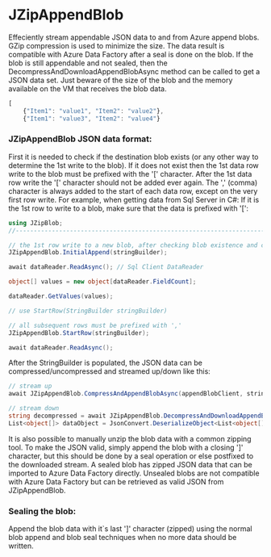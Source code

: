 # JZipAppendBlob

Effeciently stream appendable JSON data to and from Azure append blobs. GZip compression is used to minimize the size. The data result is compatible with Azure Data Factory after a seal is done on the blob. If the blob is still appendable and not sealed, then the DecompressAndDownloadAppendBlobAsync method can be called to get a JSON data set. Just beware of the size of the blob and the memory available on the VM that receives the blob data.

```javascript
[
	{"Item1": "value1", "Item2": "value2"},
	{"Item1": "value3", "Item2": "value4"}
```

### JZipAppendBlob JSON data format:

First it is needed to check if the destination blob exists (or any other way to determine the 1st write to the blob). If it does not exist then the 1st data row write to the blob must be prefixed with the '[' character. After the 1st data row write the '[' character should not be added ever again. The ',' (comma) character is always added to the start of each data row, except on the very first row write. For example, when getting data from Sql Server in C#: If it is the 1st row to write to a blob, make sure that the data is prefixed with '[':

```cs
using JZipBlob;
//----------------------------------------------------------------------------

// the 1st row write to a new blob, after checking blob existence and creation
JZipAppendBlob.InitialAppend(stringBuilder);

await dataReader.ReadAsync(); // Sql Client DataReader

object[] values = new object[dataReader.FieldCount];

dataReader.GetValues(values);

// use StartRow(StringBuilder stringBuilder)

// all subsequent rows must be prefixed with ','
JZipAppendBlob.StartRow(stringBuilder);

await dataReader.ReadAsync();
```

After the StringBuilder is populated, the JSON data can be compressed/uncompressed and streamed up/down like this:

```cs
// stream up
await JZipAppendBlob.CompressAndAppendBlobAsync(appendBlobClient, stringBuilder.ToString());

// stream down
string decompressed = await JZipAppendBlob.DecompressAndDownloadAppendBlobAsync(blocClient);
List<object[]> dataObject = JsonConvert.DeserializeObject<List<object[]>>(decompressed);
```

It is also possible to manually unzip the blob data with a common zipping tool. To make the JSON valid, simply append the blob with a closing ']' character, but this should be done by a seal operation or else postfixed to the downloaded stream. A sealed blob has zipped JSON data that can be imported to Azure Data Factory directly. Unsealed blobs are not compatible with Azure Data Factory but can be retrieved as valid JSON from JZipAppendBlob.

### Sealing the blob:

Append the blob data with it`s last ']' character (zipped) using the normal blob append and blob seal techniques when no more data should be written.
